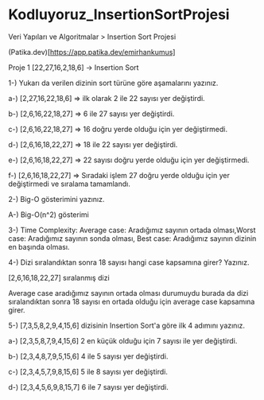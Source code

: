 # Kodluyoruz_InsertionSortProjesi

Veri Yapıları ve Algoritmalar > Insertion Sort Projesi

(Patika.dev)[https://app.patika.dev/emirhankumus]

Proje 1
[22,27,16,2,18,6] -> Insertion Sort

1-) Yukarı da verilen dizinin sort türüne göre aşamalarını yazınız.

a-) [2,27,16,22,18,6] => ilk olarak 2 ile 22 sayısı yer değiştirdi.

b-) [2,6,16,22,18,27] => 6 ile 27 sayısı yer değiştirdi.

c-) [2,6,16,22,18,27] => 16 doğru yerde olduğu için yer değiştirmedi.

d-) [2,6,16,18,22,27] => 18 ile 22 sayısı yer değiştirdi.

e-) [2,6,16,18,22,27] => 22 sayısı doğru yerde olduğu için  yer değiştirmedi.

f-) [2,6,16,18,22,27] => Sıradaki işlem 27 doğru yerde olduğu için yer değiştirmedi ve sıralama tamamlandı.

2-) Big-O gösterimini yazınız.

A-) Big-O(n^2) gösterimi

3-) Time Complexity: Average case: Aradığımız sayının ortada olması,Worst case: Aradığımız sayının sonda olması, Best case: Aradığımız sayının dizinin en başında olması.

4-) Dizi sıralandıktan sonra 18 sayısı hangi case kapsamına girer? Yazınız.

 [2,6,16,18,22,27] sıralanmış dizi

Average case aradığımız sayının ortada olması durumuydu burada da dizi sıralandıktan sonra 18 sayısı en ortada olduğu için average case kapsamına girer.

5-) [7,3,5,8,2,9,4,15,6] dizisinin Insertion Sort'a göre ilk 4 adımını yazınız.

a-) [2,3,5,8,7,9,4,15,6] 2 en küçük olduğu için 7 sayısı ile yer değiştirdi.

b-) [2,3,4,8,7,9,5,15,6] 4 ile 5 sayısı yer değiştirdi.

c-) [2,3,4,5,7,9,8,15,6] 5 ile 8 sayısı yer değiştirdi.

d-) [2,3,4,5,6,9,8,15,7] 6 ile 7 sayısı yer değiştirdi.